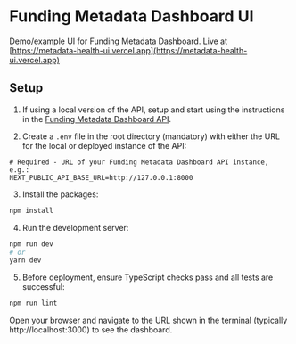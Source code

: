 # Funding Metadata Dashboard UI

Demo/example UI for Funding Metadata Dashboard. Live at [https://metadata-health-ui.vercel.app](https://metadata-health-ui.vercel.app)

## Setup
1. If using a local version of the API, setup and start using the instructions in the [Funding Metadata Dashboard API](https://github.com/adambuttrick/anr-funding-metadata-analysis/tree/main/funding-metadata-api).

2. Create a `.env` file in the root directory (mandatory) with either the URL for the local or deployed instance of the API:
```
# Required - URL of your Funding Metadata Dashboard API instance, e.g.:
NEXT_PUBLIC_API_BASE_URL=http://127.0.0.1:8000
```
3. Install the packages:
```bash
npm install
```
4. Run the development server:
```bash
npm run dev
# or
yarn dev
```
5. Before deployment, ensure TypeScript checks pass and all tests are successful:
```bash
npm run lint
```

Open your browser and navigate to the URL shown in the terminal (typically http://localhost:3000) to see the dashboard.